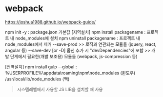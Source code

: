 # webpack
https://joshua1988.github.io/webpack-guide/

npm init -y : package.json 기본값 
[지역설치]
npm install packagename : 프로젝트 내 node_modules에 설치 
npm uninstall packagename : 프로젝트 내 node_modules에서 제거 
--save-prod >> 로직과 연관되는 모듈들 (jquery, react, angular 등)
--save-dev [or -D] 옵션 추가 시  "devDependencies"에 포함 >> 개발 단계에서 필요한(개발 보조용) 모듈들 (webpack, js-compression 등)

[전역설치]
npm install gulp --global : %USERPROFILE%\appdata\roaming\npm\node_modules (윈도우) /usr/local/lib/node_modules (맥)
> 시스템레벨에서 사용할 JS LIB을 설치할 때 사용


